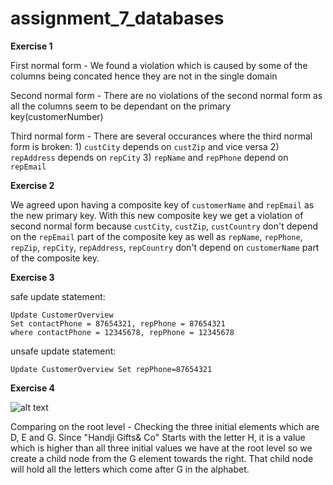# assignment_7_databases


**Exercise 1**


First normal form - We found a violation which is caused by some of the columns being concated hence they are not in the single domain

Second normal form - There are no violations of the second normal form as all the columns seem to
be dependant on the primary key(customerNumber)

Third normal form - There are several occurances where the third normal form is broken:
		1) ```custCity``` depends on ```custZip``` and vice versa 
		2) ```repAddress``` depends on ```repCity```
		3) ```repName``` and ```repPhone``` depend on ```repEmail```


**Exercise 2**


We agreed upon having a composite key of ```customerName``` and ```repEmail``` as the new primary key. With this new composite key we get a violation of second normal form because ```custCity```,
```custZip```, ```custCountry``` don't depend on the ```repEmail``` part of the composite key
as well as ```repName```, ```repPhone```, ```repZip```, ```repCity```, ```repAddress```, ```repCountry``` don't depend on ```customerName``` part of the composite key.


**Exercise 3**


safe update statement:

```
Update CustomerOverview
Set contactPhone = 87654321, repPhone = 87654321
where contactPhone = 12345678, repPhone = 12345678
```

unsafe update statement:

```
Update CustomerOverview Set repPhone=87654321
```


**Exercise 4**


![alt text](https://raw.githubusercontent.com/lovrobiljeskovic/assignment_7_databases/master/assignment_7.png)

Comparing on the root level - Checking the three initial elements which are
D, E and G. Since "Handji Gifts& Co" Starts with the letter H, it is a value
which is higher than all three initial values we have at the root level so we create
a child node from the G element towards the right. That child node will hold all the letters which
come after G in the alphabet.
	




